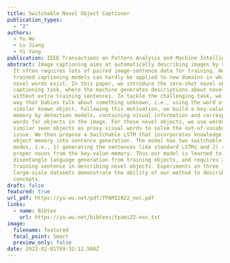 ```yaml
---
title: Switchable Novel Object Captioner
publication_types:
  - "2"
authors:
  - Yu Wu
  - Lu Jiang
  - Yi Yang
publication: IEEE Transactions on Pattern Analysis and Machine Intelligence
abstract: Image captioning aims at automatically describing images by sentences.
  It often requires lots of paired image-sentence data for training. However,
  trained captioning models can hardly be applied to new domains in which some
  novel words exist. In this paper, we introduce the zero-shot novel object
  captioning task, where the machine generates descriptions about novel objects
  without extra training sentences. To tackle the challenging task, we mimic the
  way that babies talk about something unknown, i.e., using the word of a
  similar known object. Following this motivation, we build a key-value object
  memory by detection models, containing visual information and corresponding
  words for objects in the image. For those novel objects, we use words of most
  similar seen objects as proxy visual words to solve the out-of-vocabulary
  issue. We then propose a Switchable LSTM that incorporates knowledge from the
  object memory into sentence generation. The model has two switchable working
  modes, i.e., 1) generating the sentences like standard LSTMs and 2) retrieving
  proper nouns from the key-value memory. Thus our model is learned to fully
  disentangle language generation from training objects, and requires zero
  training sentence in describing novel objects. Experiments on three
  large-scale datasets demonstrate the ability of our method to describe novel
  concepts.
draft: false
featured: true
url_pdf: https://yu-wu.net/pdf/TPAMI2022_noc.pdf
links:
  - name: Bibtex
    url: https://yu-wu.net/bibtexs/tpami22-noc.txt
image:
  filename: featured
  focal_point: Smart
  preview_only: false
date: 2022-02-01T09:32:12.580Z
---
```


